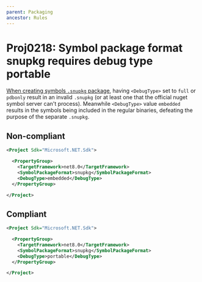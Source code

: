 ```yaml
---
parent: Packaging
ancestor: Rules
---
```


# Proj0218: Symbol package format snupkg requires debug type portable
[When creating symbols `.snupkg` package](https://learn.microsoft.com/nuget/create-packages/symbol-packages-snupkg),
having `<DebugType>` set to `full` or `pdbonly` result in an invalid `.snupkg`
(or at least one that the official nuget symbol server can't process). Meanwhile
`<DebugType>` value `embedded` results in the symbols being included in the
 regular binaries, defeating the purpose of the separate `.snupkg`.

## Non-compliant
``` xml
<Project Sdk="Microsoft.NET.Sdk">

  <PropertyGroup>
    <TargetFramework>net8.0</TargetFramework>
    <SymbolPackageFormat>snupkg</SymbolPackageFormat>
    <DebugType>embedded</DebugType>
  </PropertyGroup>

</Project>
```

## Compliant
``` xml
<Project Sdk="Microsoft.NET.Sdk">

  <PropertyGroup>
    <TargetFramework>net8.0</TargetFramework>
    <SymbolPackageFormat>snupkg</SymbolPackageFormat>
    <DebugType>portable</DebugType>
  </PropertyGroup>

</Project>
```
